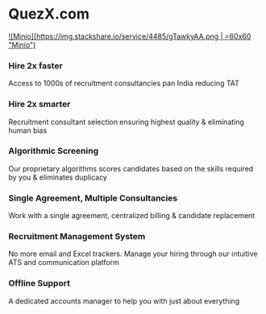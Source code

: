 # QuezX.com

[![Minio](https://img.stackshare.io/service/4485/gTawkyAA.png | =60x60 "Minio")](https://minio.io/)

### Hire 2x faster

Access to 1000s of recruitment consultancies pan India reducing TAT

### Hire 2x smarter

Recruitment consultant selection ensuring highest quality & eliminating human bias

### Algorithmic Screening

Our proprietary algorithms scores candidates based on the skills required by you & eliminates duplicacy

### Single Agreement, Multiple Consultancies

Work with a single agreement, centralized billing & candidate replacement

### Recruitment Management System

No more email and Excel trackers. Manage your hiring through our intuitive ATS and communication platform

### Offline Support

A dedicated accounts manager to help you with just about everything
